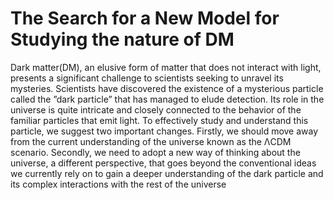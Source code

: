 # The Search for a New Model for Studying the nature of DM #

Dark matter(DM), an elusive form of matter that does not interact with
light, presents a significant challenge to scientists seeking to unravel its 
mysteries. Scientists have discovered the existence of a mysterious particle called
the ”dark particle” that has managed to elude detection. 
Its role in the universe is quite intricate and closely connected to the behavior of the familiar
particles that emit light. To effectively study and understand this particle,
we suggest two important changes. Firstly, we should move away from the
current understanding of the universe known as the ΛCDM scenario. 
Secondly, we need to adopt a new way of thinking about the universe, a different
perspective, that goes beyond the conventional ideas we currently rely on to
gain a deeper understanding of the dark particle and its complex interactions
with the rest of the universe

